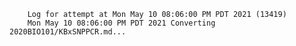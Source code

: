         Log for attempt at Mon May 10 08:06:00 PM PDT 2021 (13419)
        Mon May 10 08:06:00 PM PDT 2021 Converting 2020BIO101/KBxSNPPCR.md...
